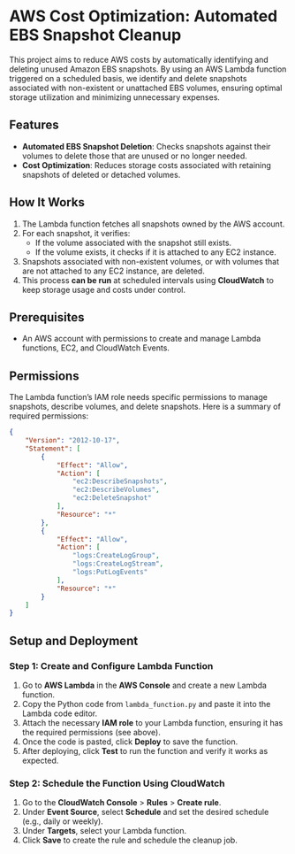 # AWS Cost Optimization: Automated EBS Snapshot Cleanup

This project aims to reduce AWS costs by automatically identifying and deleting unused Amazon EBS snapshots.
By using an AWS Lambda function triggered on a scheduled basis, we identify and delete snapshots associated with non-existent or unattached EBS volumes, ensuring optimal storage utilization and minimizing unnecessary expenses.

## Features

- **Automated EBS Snapshot Deletion**: Checks snapshots against their volumes to delete those that are unused or no longer needed.
- **Cost Optimization**: Reduces storage costs associated with retaining snapshots of deleted or detached volumes.

## How It Works

1. The Lambda function fetches all snapshots owned by the AWS account.
2. For each snapshot, it verifies:
   - If the volume associated with the snapshot still exists.
   - If the volume exists, it checks if it is attached to any EC2 instance.
3. Snapshots associated with non-existent volumes, or with volumes that are not attached to any EC2 instance, are deleted.
4. This process **can be run** at scheduled intervals using **CloudWatch** to keep storage usage and costs under control.

## Prerequisites

- An AWS account with permissions to create and manage Lambda functions, EC2, and CloudWatch Events.

## Permissions

The Lambda function’s IAM role needs specific permissions to manage snapshots, describe volumes, and delete snapshots. Here is a summary of required permissions:

```json
{
    "Version": "2012-10-17",
    "Statement": [
        {
            "Effect": "Allow",
            "Action": [
                "ec2:DescribeSnapshots",
                "ec2:DescribeVolumes",
                "ec2:DeleteSnapshot"
            ],
            "Resource": "*"
        },
        {
            "Effect": "Allow",
            "Action": [
                "logs:CreateLogGroup",
                "logs:CreateLogStream",
                "logs:PutLogEvents"
            ],
            "Resource": "*"
        }
    ]
}
```
## Setup and Deployment

### Step 1: Create and Configure Lambda Function

1. Go to **AWS Lambda** in the **AWS Console** and create a new Lambda function.
2. Copy the Python code from `lambda_function.py` and paste it into the Lambda code editor.
3. Attach the necessary **IAM role** to your Lambda function, ensuring it has the required permissions (see above).
4. Once the code is pasted, click **Deploy** to save the function.
5. After deploying, click **Test** to run the function and verify it works as expected.

### Step 2: Schedule the Function Using CloudWatch

1. Go to the **CloudWatch Console** > **Rules** > **Create rule**.
2. Under **Event Source**, select **Schedule** and set the desired schedule (e.g., daily or weekly).
3. Under **Targets**, select your Lambda function.
4. Click **Save** to create the rule and schedule the cleanup job.

